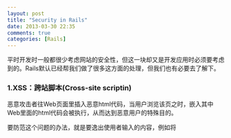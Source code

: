 ```yaml
---
layout: post
title: "Security in Rails"
date: 2013-03-30 22:35
comments: true
categories: [Rails]
---
```


平时开发时一般都很少考虑网站的安全性，但这一块却又是开发应用时必须要考虑到的。Rails默认已经帮我们做了很多这方面的处理，但我们也有必要去了解下。

### 1.XSS：跨站脚本(Cross-site scriptin)
恶意攻击者往Web页面里插入恶意html代码，当用户浏览该页之时，嵌入其中Web里面的html代码会被执行，从而达到恶意用户的特殊目的。

要防范这个问题的办法，就是要逸出使用者输入的内容，例如将
    <script>变成&lt;script&gt;

使它显示出来的时候不会让浏览器去执行。

Rails中预设将任何View中的字串，都做了HTML逸出。在老的Rails项目中经常会看到h(string)的写法(实际上就是html_escape())，它的作用就是对其进行专一替换。在Rails 3之后已经默认对其进行了处理，就不需要再添加h()。

如果你知道你写的代码是安全的, 不要逸出，你可以这样处理：

{% highlight bash %}
"<p>safe</p>".html_safe
或
raw("<p>safe</p>")
{% endhighlight %}

Rails中也提供了sanitize()来过滤逸出

### 2.CSRF：跨站请求伪造(Cross-site request forgery)
攻击者冒充他人利用他人的权限去执行网站上的操作。

要防范CSRF，首先要区分GET和POST的HTTP请求。所有的读取和查询操作都应该使用GET，而修改或删除的操作，则要使用POST、PUT或DELETE。

在表单中，Rails自动加入一个叫做authenticity_token的隐藏字段。这个字段的值是用户session的唯一键值key,是基于一个随机字符串被保存在session中。对于任何一个单独的 POST,PUT,DELETE请求，RAILS都将自动检查这个键值。这会保证每个请求都是由我们自己网站上的用户发出的，而不是由其他站点的伪装用户发出的。对于GET请求，这个token不会被检查，所以我们需要确认GET请求不会改变或者删除我们应用的数据。

此外Rails中通过protect_from_forgery(application_controller.rb)内建了一层CSRF防御，即所有的post请求都必须加上一个安全验证码。Layout中也有一段<%= csrf_meta_tags %>是给JavaScript读取验证码用的。

如果POST请求没有带争取的验证码，Rails就会丢出一个ActionController:InvalidAuthenticityToken的错误.

### 3.SQL注入
SQL注入，就是通过把SQL命令插入到Web表单递交或输入域名或页面请求的查询字符串，最终达到欺骗服务器执行恶意的SQL命令。

那Rails中一般在什么情况下会出现SQL注入的漏洞呢。如果你写出了类似这样的代码，你就需要特别当心了

{% highlight ruby %}
Project.where("name = '#{params[:name]}'")
{% endhighlight %}

那么攻击者只要输入：
{% highlight sql %}
x'; DROP TABLE users; --
{% endhighlight %}

这样执行的SQL就会变成(users表就在不知不觉中被人恶意删除了...)：
{% highlight sql %}
SELECT * FROM projects WHERE name = 'x'; DROP TABLE users; --’
{% endhighlight %}

那如何去避免呢？抵挡SQL注入的正确方法是：绝对不要用Ruby的#{...}机制直接把字符窜直接插入到SQL语句中，而应该用Rails提供的变量绑定工具。Rails ActiveRecord的where方法中使用Hash或Array就会自动帮你做逸出处理,比如刚才的那个查询可以这么写：

{% highlight ruby %}
Project.where("name = ?", params[:name])
或
Project.where(:name => params[:name])
{% endhighlight %}

将查询变成模型对象，这样也可以避免SQL注入。
{% highlight ruby %}
Project.find_by_name(params[:name])
{% endhighlight %}

当然有人有疑问，前阵子爆出的[Rails SQL注入漏洞](http://www.csdn.net/article/2013-01-06/2813449-rails-sql-injection-facts)，问题就是出在find_by_xxx上，那是有一定的前提条件的，具体请看[这里](http://www.csdn.net/article/2013-01-06/2813449-rails-sql-injection-facts).

### 4.Mass-assignment
相信这个问题很多人都曾听说过，[github也曾因此被hack过](http://www.2cto.com/Article/201203/122344.html)。
> 如果不做一些预防措施，Modle.new(params[:model])允许攻击者设置任何数据库字段的值。

假设在注册时用户传上来的参数是这样的：
{% highlight ruby %}
params[:user] #=> {:name => “ow3ned”, :admin => true}
{% endhighlight %}

这样会把这个用户置为一个admin用户，这是一个挺危险的处理。
如果Modle中包含一些敏感属性，例如admin是判断是否为管理员的Boolean，它不应该让使用者进行修改。这时我们就必须用attr_protected(黑名单)或attr_accessible(白名单)来保护这些属性。

Rails如今默认设置了一个空的白名单，具体可以参看：
{% highlight ruby %}
#application.rb
# Enforce whitelist mode for mass assignment.
# This will create an empty whitelist of attributes available for mass-assignment for all models
# in your app. As such, your models will need to explicitly whitelist or blacklist accessible
# parameters by using an attr_accessible or attr_protected declaration.
config.active_record.whitelist_attributes = true
{% endhighlight %}

自定义白名单,这样你就只能对user中的name就行赋值
{% highlight ruby %}
class User < ActiveRecord::Base
  attr_accessible :name
end
{% endhighlight %}

那些被保护的属性如果要赋值，就必须手动处理，而且通常会在不同的Controller中，例如只会出现在后台管理中：
{% highlight ruby %}
params[:user] #=> {:name => "ow3ned", :admin => true}
@user = User.new(params[:user])
@user.admin #=> false # not mass-assigned
@user.admin = true
@user.admin #=> true
{% endhighlight %}

也可以看看DHH和wycats给出的方法：

* DHH:[https://gist.github.com/dhh/1975644](https://gist.github.com/dhh/1975644)
* wycats:[https://gist.github.com/wycats/1974187](https://gist.github.com/wycats/1974187)

### 5.不要相信ID参数
{% highlight ruby %}
def show
  @order = Order.find(params[:id], :conditions => ["user_id = ?", params[:user_id]])
rescue
  redirect_to :action => "index"
end
{% endhighlight %}

更好的办法是基于集合的查找方法。比如说user和order之间存在一对多的关联，代码可改为：
{% highlight ruby %}
def show
  @order = current_user.orders.find(params[:id])
rescue
  redirect_to :action => "index"
end
{% endhighlight %}


### 6.不要暴露controller中的方法
控制器中多有的public方法都是可以被浏览器调用到的action，除此之外的任何方法都应该是protected或private的.

#### 参考：
* http://ihower.tw/rails3/security.html
* http://guides.rubyonrails.org/security.html
* http://blog.sina.com.cn/s/blog_8184e033010156nd.html
* http://www.cnblogs.com/siqi/archive/2012/11/19/2777224.html
* http://railscasts.com/episodes/178-seven-security-tips
* http://railscasts.com/episodes/204-xss-protection-in-rails-3
* http://sunfengcheng.iteye.com/blog/232636
* http://www.csdn.net/article/2013-01-06/2813449-rails-sql-injection-facts
